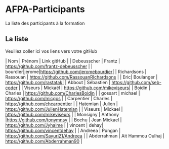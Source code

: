 # AFPA-Participants
La liste des participants à la formation


## La liste 
Veuillez coller ici vos liens vers votre gitHub

| Nom | Prénom | Link gitHub | 
| Debeusscher | Frantz | https://github.com/frantz-debeusscher |
| bourdier|jerome|https://github.com/jeromebourdier| 
| Richardsons | Rassouan | https://github.com/RassouanRIchardsons |
| Eric| Boulanger | https://github.com/rastatak|
| Abbout | Sébastien | https://github.com/seb-coder |
| Viseurs | Mickaël | https://github.com/mikeviseurs| 
| Boidin | Charles | https://github.com/CharlesBoidin |
| gossart | michael | https://github.com/micgos |
| Carpentier | Charles | https://github.com/chcarpentier |
| Hatemian | Julien | https://github.com/JulienHatemian |
| Viseurs | Mickael | https://github.com/mikeviseurs |
| Monsigny | Anthony |https://github.com/tonymnsy |
| Bochu | Jean Mickael | https://github.com/Jyhaime |
| vincent | dehay| https://github.com/vincentdehay |
| Andreea | Pungan | https://github.com/Sayuri21/Andreea |
| Abderrahman | Ait Hammou Oulhaj | https://github.com/Abderrahman90 |
